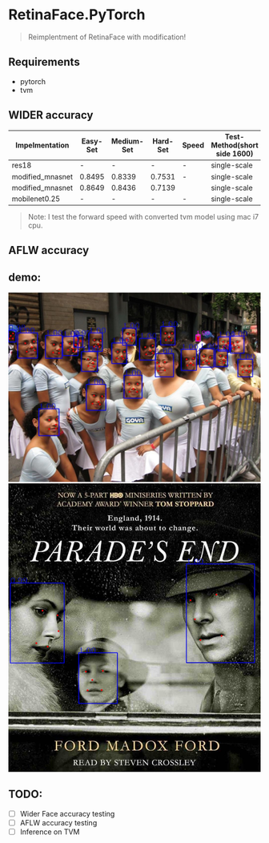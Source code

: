# RetinaFace.PyTorch
> Reimplentment of RetinaFace with modification!

## Requirements
- pytorch
- tvm

## WIDER accuracy
| Impelmentation  | Easy-Set | Medium-Set | Hard-Set | Speed    |Test-Method(short side 1600) |Params |FLOPs (640*640)|
| --------------- | -------- | ---------- | -------- | -------- | --------     | ----- |-----     |
|     res18       | -        | -          | -        | -        | single-scale |-      |          |
|modified_mnasnet | 0.8495   | 0.8339     | 0.7531   | -        | single-scale |325.38k|386.57MMac|
|modified_mnasnet | 0.8649   | 0.8436     | 0.7139   |          | single-scale |325.38k|386.57MMac|
|mobilenet0.25    | -        | -          | -        | -        | single-scale |427.22k|  1.02G   |

> Note: I test the forward speed with converted tvm model using mac i7 cpu.

## AFLW accuracy

## demo:
![a](pic/0_Parade_Parade_0_470.jpg)
![b](pic/0_Parade_Parade_0_901.jpg)

## TODO: 
- [ ] Wider Face accuracy testing
- [ ] AFLW accuracy testing
- [ ] Inference on TVM